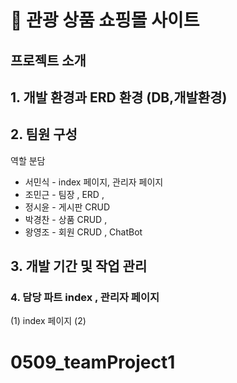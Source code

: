 
 # 🛫 관광 상품 쇼핑몰 사이트 

## 프로젝트 소개 




## 1. 개발 환경과 ERD 환경 (DB,개발환경)







## 2. 팀원 구성
  역할 분담  <br/>
   * 서민식 - index 페이지, 관리자 페이지   <br/>
   * 조민근 - 팀장 , ERD ,   <br/>
   * 정시윤 - 게시판 CRUD   <br/>
   * 박경찬 - 상품 CRUD ,   <br/>
   * 왕영조 - 회원 CRUD , ChatBot  <br/>



## 3. 개발 기간 및 작업 관리







### 4. 담당 파트 index , 관리자 페이지
   (1) index 페이지
   (2)
  
   




# 0509_teamProject1
